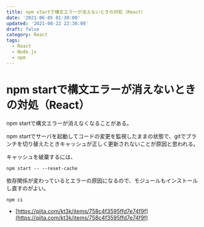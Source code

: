 ```yaml
---
title: npm startで構文エラーが消えないときの対処（React）
date: '2021-06-05 01:30:00'
updated: '2021-08-22 22:30:00'
draft: false
category: React
tags:
  - React
  - Node.js
  - npm
---
```


# npm startで構文エラーが消えないときの対処（React）

npm startで構文エラーが消えなくなることがある。

npm startでサーバを起動してコードの変更を監視したままの状態で、gitでブランチを切り替えたときキャッシュが正しく更新されないことが原因と思われる。

キャッシュを破棄するには、

```shell
npm start -- --reset-cache
```

依存関係が変わっているとエラーの原因になるので、モジュールもインストールし直すのがよい。

```shell
npm ci
```

- [https://qiita.com/kt3k/items/758c4f3595ffd7e74f9f](https://qiita.com/kt3k/items/758c4f3595ffd7e74f9f)
